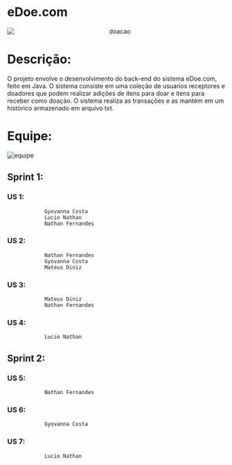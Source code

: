 

# eDoe.com

<center><img src="../imagens_e_documentos/doar.png" alt="doacao" align="center" style="margin:auto;display:block"></img></center>

# Descrição:
O projeto envolve o desenvolvimento do back-end do sistema eDoe.com, feito em Java.
O sistema consiste em uma coleção de usuarios receptores e doadores que podem realizar adições de itens para doar e itens para receber como doação.
O sistema realiza as transações e as mantém em um histórico armazenado em arquivo txt.

# Equipe:
<img src="../imagens_e_documentos/equipe.jpeg" alt="equipe"></img>
## 		Sprint 1:
###			US 1:
				Gyovanna Costa
				Lucio Nathan
				Nathan Fernandes
				
###			US 2:
				Nathan Fernandes
				Gyovanna Costa
				Mateus Diniz

###			US 3:
				Mateus Diniz
				Nathan Fernandes
###			US 4:
				Lucio Nathan
				
##		Sprint 2:

###			US 5:
				Nathan Fernandes
###			US 6:
				Gyovanna Costa
				
###			US 7:
				Lucio Nathan
